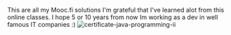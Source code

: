 This are all my Mooc.fi solutions
I'm grateful that I've learned alot from this online classes.
I hope 5 or 10 years from now Im working as a dev in well famous IT companies :) 
![certificate-java-programming-ii](https://github.com/user-attachments/assets/ee6507f1-ad21-4356-a4f1-bac9923a672e)
